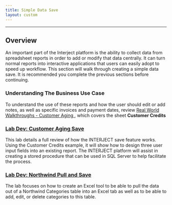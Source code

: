 ```yaml
---
title: Simple Data Save
layout: custom
---
```

* * *

##  **Overview**

An important part of the Interject platform is the ability to collect data from spreadsheet reports in order to add or modify that data centrally. It can turn normal reports into interactive applications that users can easily adopt to speed up workflow. This section will walk through creating a simple data save. It is recommended you complete the previous sections before continuing. 

###  Understanding The Business Use Case 

To understand the use of these reports and how the user should edit or add notes, as well as specific invoices and payment dates, review [ Real World Walkthroughs - Customer Aging ](/wAbout/Customer-Aging.html), which covers the sheet  **Customer Credits**

###  [ Lab Dev: Customer Aging Save ](/wGetStarted/L-Dev-CustomerCreditSave.html)


This lab details a full review of how the INTERJECT save feature works. Using the Customer Credits example, it will show how to design three user input fields into an existing report. The INTERJECT platform will assist in creating a stored procedure that can be used in SQL Server to help facilitate the process. 


###  [ Lab Dev: Northwind Pull and Save ](/wGetStarted/L-Dev-NorthwindPullSave.html)

The lab focuses on how to create an Excel tool to be able to pull the data out of a Northwind Categories table into an Excel tab as well as to be able to add, edit, or delete categories to this table.

